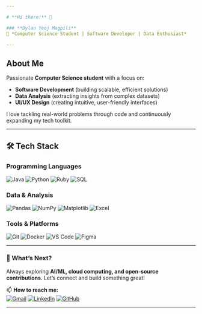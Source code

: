 ```yaml
---

# **Hi there!** 👋  

### **Dylan Yeoj Magpili**  
📍 *Computer Science Student | Software Developer | Data Enthusiast*  

---
```


## **About Me**  
Passionate **Computer Science student** with a focus on:  
- **Software Development** (building scalable, efficient solutions)  
- **Data Analysis** (extracting insights from complex datasets)  
- **UI/UX Design** (creating intuitive, user-friendly interfaces)  

I love tackling real-world problems through code and continuously expanding my tech toolkit.  

---

## **🛠️ Tech Stack**  

### **Programming Languages**  
![Java](https://img.shields.io/badge/Java-ED8B00?style=for-the-badge&logo=openjdk&logoColor=white)
![Python](https://img.shields.io/badge/Python-3776AB?style=for-the-badge&logo=python&logoColor=white)
![Ruby](https://img.shields.io/badge/Ruby-CC342D?style=for-the-badge&logo=ruby&logoColor=white)
![SQL](https://img.shields.io/badge/SQL-4479A1?style=for-the-badge&logo=postgresql&logoColor=white)  

### **Data & Analysis**  
![Pandas](https://img.shields.io/badge/Pandas-150458?style=for-the-badge&logo=pandas&logoColor=white)
![NumPy](https://img.shields.io/badge/NumPy-013243?style=for-the-badge&logo=numpy&logoColor=white)
![Matplotlib](https://img.shields.io/badge/Matplotlib-11557C?style=for-the-badge&logo=matplotlib&logoColor=white)
![Excel](https://img.shields.io/badge/Excel-217346?style=for-the-badge&logo=microsoftexcel&logoColor=white)  

### **Tools & Platforms**  
![Git](https://img.shields.io/badge/Git-F05032?style=for-the-badge&logo=git&logoColor=white)
![Docker](https://img.shields.io/badge/Docker-2496ED?style=for-the-badge&logo=docker&logoColor=white)
![VS Code](https://img.shields.io/badge/VS_Code-007ACC?style=for-the-badge&logo=visualstudiocode&logoColor=white)
![Figma](https://img.shields.io/badge/Figma-F24E1E?style=for-the-badge&logo=figma&logoColor=white)  

---

### **🚀 What’s Next?**  
Always exploring **AI/ML, cloud computing, and open-source contributions**. Let’s connect and build something great!  

📫 **How to reach me:**  
[![Gmail](https://img.shields.io/badge/Gmail-D14836?style=for-the-badge&logo=gmail&logoColor=white)](mailto:yeojmagpili@gmail.com)
[![LinkedIn](https://img.shields.io/badge/LinkedIn-0A66C2?style=for-the-badge&logo=linkedin&logoColor=white)](www.linkedin.com/in/magpiliyeoj)
[![GitHub](https://img.shields.io/badge/GitHub-181717?style=for-the-badge&logo=github&logoColor=white)](https://github.com/yojiLabs)

---
